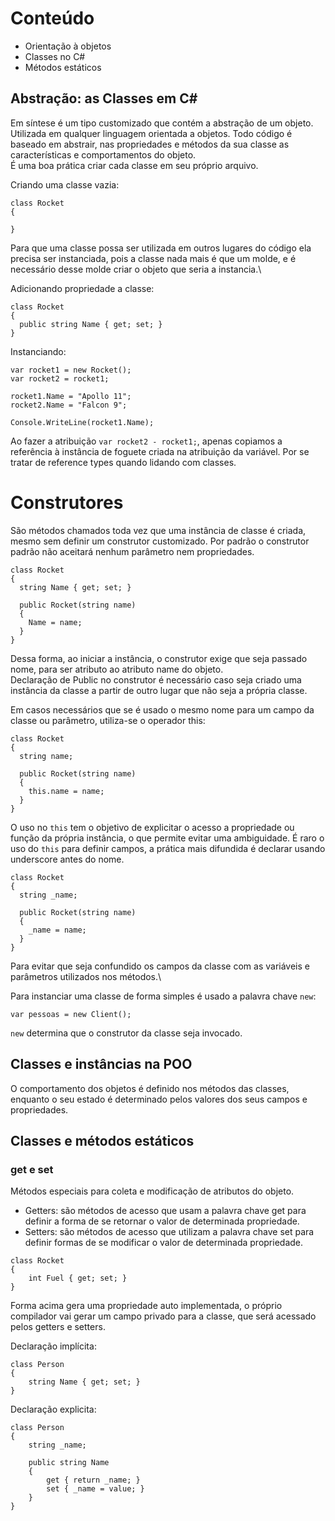 # Conteúdo

- Orientação à objetos
- Classes no C#
- Métodos estáticos

## Abstração: as Classes em C#

Em síntese é um tipo customizado que contém a abstração de um objeto.
Utilizada em qualquer linguagem orientada a objetos. Todo código é baseado em abstrair, nas propriedades e métodos da sua classe as características e comportamentos do objeto.\
É uma boa prática criar cada classe em seu próprio arquivo.

Criando uma classe vazia:
```
class Rocket
{

}
```

Para que uma classe possa ser utilizada em outros lugares do código ela precisa ser instanciada, pois a classe nada mais é que um molde, e é necessário desse molde criar o objeto que seria a instancia.\

Adicionando propriedade a classe:
```
class Rocket
{
  public string Name { get; set; }
}
```

Instanciando:
```
var rocket1 = new Rocket();
var rocket2 = rocket1;

rocket1.Name = "Apollo 11";
rocket2.Name = "Falcon 9";

Console.WriteLine(rocket1.Name);
```

Ao fazer a atribuição `var rocket2 - rocket1;`, apenas copiamos a referência à instância de foguete criada na atribuição da variável. Por se tratar de reference types quando lidando com classes.

# Construtores

São métodos chamados toda vez que uma instância de classe é criada, mesmo sem definir um construtor customizado. Por padrão o construtor padrão não aceitará nenhum parâmetro nem propriedades.

```
class Rocket
{
  string Name { get; set; }

  public Rocket(string name)
  {
    Name = name;
  }
}
```

Dessa forma, ao iniciar a instância, o construtor exige que seja passado nome, para ser atributo ao atributo name do objeto.\
Declaração de Public no construtor é necessário caso seja criado uma instância da classe a partir de outro lugar que não seja a própria classe.

Em casos necessários que se é usado o mesmo nome para um campo da classe ou parâmetro, utiliza-se o operador this:

```
class Rocket
{
  string name;

  public Rocket(string name)
  {
    this.name = name;
  }
}
```

O uso no `this` tem o objetivo de explicitar o acesso a propriedade ou função da própria instância, o que permite evitar uma ambiguidade. É raro o uso do `this` para definir campos, a prática mais difundida é declarar usando underscore antes do nome.

```
class Rocket
{
  string _name;

  public Rocket(string name)
  {
    _name = name;
  }
}
```

Para evitar que seja confundido os campos da classe com as variáveis e parâmetros utilizados nos métodos.\

Para instanciar uma classe de forma simples é usado a palavra chave `new`:

```
var pessoas = new Client();
```

`new` determina que o construtor da classe seja invocado.

## Classes e instâncias na POO

O comportamento dos objetos é definido nos métodos das classes, enquanto o seu estado é determinado pelos valores dos seus campos e propriedades.

## Classes e métodos estáticos

### get e set

Métodos especiais para coleta e modificação de atributos do objeto.

- Getters: são métodos de acesso que usam a palavra chave get para definir a forma de se retornar o valor de determinada propriedade.
- Setters: são métodos de acesso que utilizam a palavra chave set para definir formas de se modificar o valor de determinada propriedade.

```
class Rocket
{
    int Fuel { get; set; }
}
```

Forma acima gera uma propriedade auto implementada, o próprio compilador vai gerar um campo privado para a classe, que será acessado pelos getters e setters.

Declaração implícita:
```
class Person
{
    string Name { get; set; }
}
```

Declaração explicita:
```
class Person
{
    string _name;

    public string Name
    {
        get { return _name; }
        set { _name = value; }
    }
}
```

